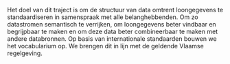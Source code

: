 Het doel van dit traject is om de structuur van data omtrent loongegevens te standaardiseren in samenspraak met alle belanghebbenden. Om zo datastromen semantisch te verrijken, om loongegevens beter vindbaar en begrijpbaar te maken en om deze data beter combineerbaar te maken met andere databronnen. Op basis van internationale standaarden bouwen we het vocabularium op. We brengen dit in lijn met de geldende Vlaamse regelgeving.
